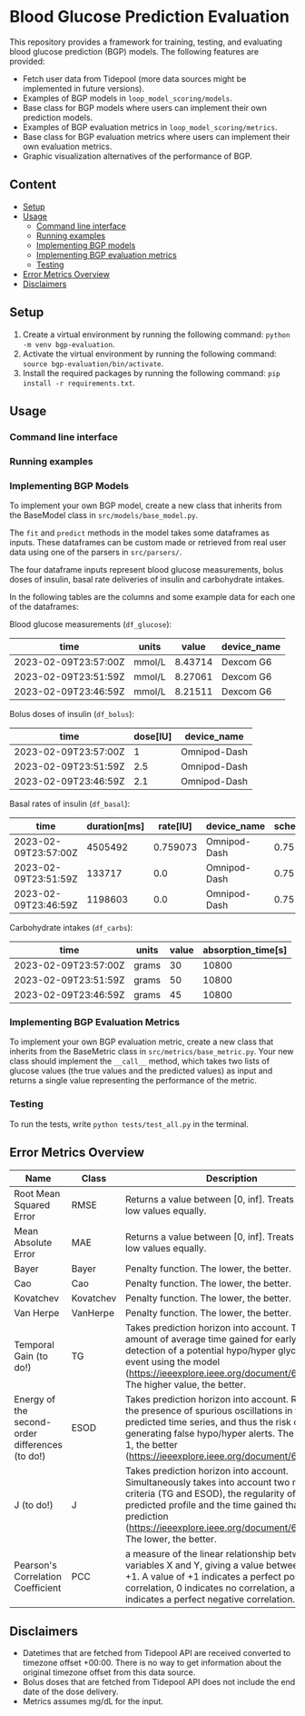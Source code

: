 # Blood Glucose Prediction Evaluation

This repository provides a framework for training, testing, and evaluating blood glucose prediction (BGP) models. The following features are provided:
* Fetch user data from Tidepool (more data sources might be implemented in future versions).
* Examples of BGP models in `loop_model_scoring/models`.
* Base class for BGP models where users can implement their own prediction models.
* Examples of BGP evaluation metrics in `loop_model_scoring/metrics`.
* Base class for BGP evaluation metrics where users can implement their own evaluation metrics.
* Graphic visualization alternatives of the performance of BGP.

## Content
* [Setup](#setup)
* [Usage](#usage)
  * [Command line interface](#command-line-interface)
  * [Running examples](#running-examples)
  * [Implementing BGP models](#implementing-bgp-models)
  * [Implementing BGP evaluation metrics](#implementing-bgp-evaluation-metrics)
  * [Testing](#testing)
* [Error Metrics Overview](#error-metrics-overview)
* [Disclaimers](#disclaimers)

## Setup
1. Create a virtual environment by running the following command: `python -m venv bgp-evaluation`.
2. Activate the virtual environment by running the following command: `source bgp-evaluation/bin/activate`.
3. Install the required packages by running the following command: `pip install -r requirements.txt`.

## Usage

### Command line interface

### Running examples

### Implementing BGP Models
To implement your own BGP model, create a new class that inherits from the BaseModel class in `src/models/base_model.py`. 

The `fit` and `predict` methods in the model takes some dataframes as inputs. These dataframes can be custom made or retrieved from real user data using one of the parsers in `src/parsers/`.

The four dataframe inputs represent blood glucose measurements, bolus doses of insulin, basal rate deliveries of insulin and carbohydrate intakes.

In the following tables are the columns and some example data for each one of the dataframes:

Blood glucose measurements (`df_glucose`):

| time                 | units  | value   | device_name |
|----------------------|--------|---------|-------------|
| 2023-02-09T23:57:00Z | mmol/L | 8.43714 | Dexcom G6   |
| 2023-02-09T23:51:59Z | mmol/L | 8.27061 | Dexcom G6   |
| 2023-02-09T23:46:59Z | mmol/L | 8.21511 | Dexcom G6   |

Bolus doses of insulin (`df_bolus`):

| time                 | dose[IU] | device_name  | 
|----------------------|----------|--------------|
| 2023-02-09T23:57:00Z | 1        | Omnipod-Dash |
| 2023-02-09T23:51:59Z | 2.5      | Omnipod-Dash |
| 2023-02-09T23:46:59Z | 2.1      | Omnipod-Dash |


Basal rates of insulin (`df_basal`):

| time                 | duration[ms] | rate[IU] | device_name   | scheduled_basal | programmed_basal | delivery_type |
|----------------------|--------------|----------|---------------|-----------------|------------------|---------------|
| 2023-02-09T23:57:00Z | 4505492      | 0.759073 | Omnipod-Dash  | 0.75 IU/hr      | 0.75 IU/hr       | basal         |
| 2023-02-09T23:51:59Z | 133717       | 0.0      | Omnipod-Dash  | 0.75 IU/hr      | 0.0 IU/hr        | temp          | 
| 2023-02-09T23:46:59Z | 1198603      | 0.0      | Omnipod-Dash  | 0.75 IU/hr      | 0.0 IU/hr        | temp          |

Carbohydrate intakes (`df_carbs`):

| time                 | units  | value | absorption_time\[s] |
|----------------------|--------|-------|---------------------|
| 2023-02-09T23:57:00Z | grams  | 30    | 10800               |
| 2023-02-09T23:51:59Z | grams  | 50    | 10800               |
| 2023-02-09T23:46:59Z | grams  | 45    | 10800               |



### Implementing BGP Evaluation Metrics
To implement your own BGP evaluation metric, create a new class that inherits from the BaseMetric class in `src/metrics/base_metric.py`. Your new class should implement the `__call__` method, which takes two lists of glucose values (the true values and the predicted values) as input and returns a single value representing the performance of the metric.

### Testing
To run the tests, write `python tests/test_all.py` in the terminal.

## Error Metrics Overview

| Name                                            | Class     | Description                                                                                                                                                                                                                                                        |
|-------------------------------------------------|-----------|--------------------------------------------------------------------------------------------------------------------------------------------------------------------------------------------------------------------------------------------------------------------|
| Root Mean Squared Error                         | RMSE      | Returns a value between [0, inf]. Treats high and low values equally.                                                                                                                                                                                              | 
| Mean Absolute Error                             | MAE       | Returns a value between [0, inf]. Treats high and low values equally.                                                                                                                                                                                              | 
| Bayer                                           | Bayer     | Penalty function. The lower, the better.                                                                                                                                                                                                                           | 
| Cao                                             | Cao       | Penalty function. The lower, the better.                                                                                                                                                                                                                           | 
| Kovatchev                                       | Kovatchev | Penalty function. The lower, the better.                                                                                                                                                                                                                           | 
| Van Herpe                                       | VanHerpe  | Penalty function. The lower, the better.                                                                                                                                                                                                                           | 
| Temporal Gain (to do!)                          | TG        | Takes prediction horizon into account. The amount of average time gained for early detection of a potential hypo/hyper glycemia event using the model (https://ieeexplore.ieee.org/document/6157604). The higher value, the better.                                | 
| Energy of the second-order differences (to do!) | ESOD      | Takes prediction horizon into account. Reflects the presence of spurious oscillations in the predicted time series, and thus the risk of generating false hypo/hyper alerts. The closer to 1, the better (https://ieeexplore.ieee.org/document/6157604).           | 
| J (to do!)                                      | J         | Takes prediction horizon into account. Simultaneously takes into account two merit criteria (TG and ESOD), the regularity of the predicted profile and the time gained thanks to prediction (https://ieeexplore.ieee.org/document/6157604). The lower, the better. | 
| Pearson's Correlation Coefficient               | PCC       | a measure of the linear relationship between two variables X and Y, giving a value between -1 and +1. A value of +1 indicates a perfect positive correlation, 0 indicates no correlation, and -1 indicates a perfect negative correlation.                         | 

## Disclaimers
* Datetimes that are fetched from Tidepool API are received converted to timezone offset +00:00. There is no way to get information about the original timezone offset from this data source.
* Bolus doses that are fetched from Tidepool API does not include the end date of the dose delivery.
* Metrics assumes mg/dL for the input.
